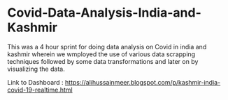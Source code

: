 # Covid-Data-Analysis-India-and-Kashmir
This was a 4 hour sprint for doing data analysis on Covid in india and kashmir wherein we wmployed the use of various data scrapping techniques followed by some data transformations and later on by visualizing the data.


Link to Dashboard : https://alihussainmeer.blogspot.com/p/kashmir-india-covid-19-realtime.html

